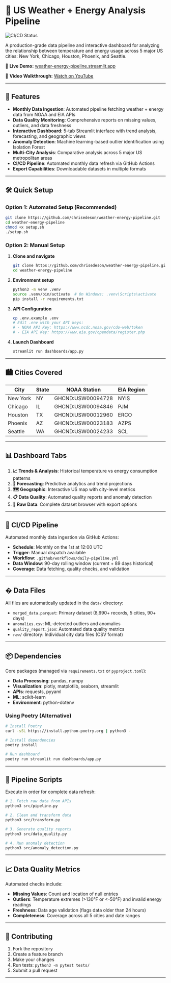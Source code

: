 # 🔌 US Weather + Energy Analysis Pipeline

![CI/CD Status](https://github.com/chrisedeson/weather-energy-pipeline/actions/workflows/daily-pipeline.yml/badge.svg)

A production-grade data pipeline and interactive dashboard for analyzing the relationship between temperature and energy usage across 5 major US cities: New York, Chicago, Houston, Phoenix, and Seattle.

🔗 **Live Demo:** [weather-energy-pipeline.streamlit.app](https://weather-energy-pipeline.streamlit.app/)

🎥 **Video Walkthrough:** [Watch on YouTube](https://youtu.be/Ky0yjNRjG7o)

---

## 🚀 Features

- **Monthly Data Ingestion**: Automated pipeline fetching weather + energy data from NOAA and EIA APIs
- **Data Quality Monitoring**: Comprehensive reports on missing values, outliers, and data freshness
- **Interactive Dashboard**: 5-tab Streamlit interface with trend analysis, forecasting, and geographic views
- **Anomaly Detection**: Machine learning-based outlier identification using Isolation Forest
- **Multi-City Analysis**: Comparative analysis across 5 major US metropolitan areas
- **CI/CD Pipeline**: Automated monthly data refresh via GitHub Actions
- **Export Capabilities**: Downloadable datasets in multiple formats

---

## 🛠️ Quick Setup

### Option 1: Automated Setup (Recommended)

```bash
git clone https://github.com/chrisedeson/weather-energy-pipeline.git
cd weather-energy-pipeline
chmod +x setup.sh
./setup.sh
```

### Option 2: Manual Setup

1. **Clone and navigate**

   ```bash
   git clone https://github.com/chrisedeson/weather-energy-pipeline.git
   cd weather-energy-pipeline
   ```

2. **Environment setup**

   ```bash
   python3 -m venv .venv
   source .venv/bin/activate  # On Windows: .venv\Scripts\activate
   pip install -r requirements.txt
   ```

3. **API Configuration**

   ```bash
   cp .env.example .env
   # Edit .env with your API keys:
   # - NOAA API Key: https://www.ncdc.noaa.gov/cdo-web/token
   # - EIA API Key: https://www.eia.gov/opendata/register.php
   ```

4. **Launch Dashboard**
   ```bash
   streamlit run dashboards/app.py
   ```

---

## 🏙️ Cities Covered

| City     | State | NOAA Station      | EIA Region |
| -------- | ----- | ----------------- | ---------- |
| New York | NY    | GHCND:USW00094728 | NYIS       |
| Chicago  | IL    | GHCND:USW00094846 | PJM        |
| Houston  | TX    | GHCND:USW00012960 | ERCO       |
| Phoenix  | AZ    | GHCND:USW00023183 | AZPS       |
| Seattle  | WA    | GHCND:USW00024233 | SCL        |

---

## 📊 Dashboard Tabs

1. **📈 Trends & Analysis**: Historical temperature vs energy consumption patterns
2. **🔮 Forecasting**: Predictive analytics and trend projections
3. **🗺️ Geographic**: Interactive US map with city-level metrics
4. **📋 Data Quality**: Automated quality reports and anomaly detection
5. **📄 Raw Data**: Complete dataset browser with export options

---

## 🧪 CI/CD Pipeline

Automated monthly data ingestion via GitHub Actions:

- **Schedule**: Monthly on the 1st at 12:00 UTC
- **Trigger**: Manual dispatch available
- **Workflow**: `.github/workflows/daily-pipeline.yml`
- **Data Window**: 90-day rolling window (current + 89 days historical)
- **Coverage**: Data fetching, quality checks, and validation

---

## � Data Files

All files are automatically updated in the `data/` directory:

- `merged_data.parquet`: Primary dataset (8,690+ records, 5 cities, 90+ days)
- `anomalies.csv`: ML-detected outliers and anomalies
- `quality_report.json`: Automated data quality metrics
- `raw/` directory: Individual city data files (CSV format)

---

## 📦 Dependencies

Core packages (managed via `requirements.txt` or `pyproject.toml`):

- **Data Processing**: pandas, numpy
- **Visualization**: plotly, matplotlib, seaborn, streamlit
- **APIs**: requests, pyyaml
- **ML**: scikit-learn
- **Environment**: python-dotenv

### Using Poetry (Alternative)

```bash
# Install Poetry
curl -sSL https://install.python-poetry.org | python3 -

# Install dependencies
poetry install

# Run dashboard
poetry run streamlit run dashboards/app.py
```

---

## 🔧 Pipeline Scripts

Execute in order for complete data refresh:

```bash
# 1. Fetch raw data from APIs
python3 src/pipeline.py

# 2. Clean and transform data
python3 src/transform.py

# 3. Generate quality reports
python3 src/data_quality.py

# 4. Run anomaly detection
python3 src/anomaly_detection.py
```

---

## 📈 Data Quality Metrics

Automated checks include:

- **Missing Values**: Count and location of null entries
- **Outliers**: Temperature extremes (>130°F or <-50°F) and invalid energy readings
- **Freshness**: Data age validation (flags data older than 24 hours)
- **Completeness**: Coverage across all 5 cities and date ranges

---

## 🤝 Contributing

1. Fork the repository
2. Create a feature branch
3. Make your changes
4. Run tests: `python3 -m pytest tests/`
5. Submit a pull request

---
